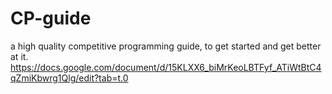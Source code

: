 # CP-guide
a high quality competitive programming guide, to get started and get better at it. 
https://docs.google.com/document/d/15KLXX6_biMrKeoLBTFyf_ATiWtBtC4qZmiKbwrg1Qlg/edit?tab=t.0
